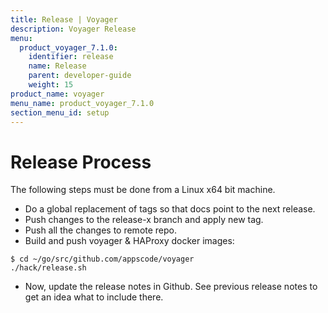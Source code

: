 ```yaml
---
title: Release | Voyager
description: Voyager Release
menu:
  product_voyager_7.1.0:
    identifier: release
    name: Release
    parent: developer-guide
    weight: 15
product_name: voyager
menu_name: product_voyager_7.1.0
section_menu_id: setup
---
```


# Release Process

The following steps must be done from a Linux x64 bit machine.

- Do a global replacement of tags so that docs point to the next release.
- Push changes to the release-x branch and apply new tag.
- Push all the changes to remote repo.
- Build and push voyager & HAProxy docker images:

```console
$ cd ~/go/src/github.com/appscode/voyager
./hack/release.sh
```

- Now, update the release notes in Github. See previous release notes to get an idea what to include there.
